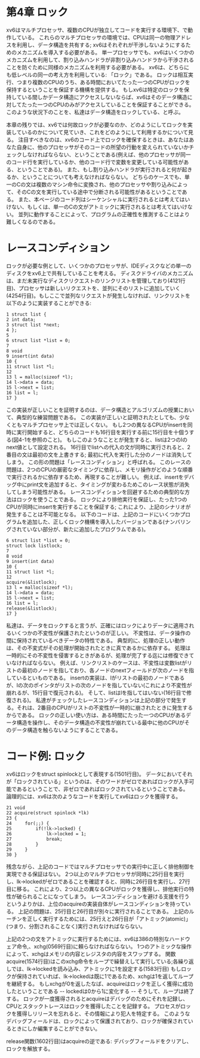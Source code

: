 第4章 ロック
===========

xv6はマルチプロセッサ、複数のCPUが独立してコードを実行する環境下、で動作している。
これらのマルチプロセッサの環境では、CPUは同一の物理アドレスを利用し、データ構造を共有する; xv6はそれぞれが干渉しないようにするためのメカニズムを導入する必要がある。
単一プロセッサでも、xv6はいくつかのメカニズムを利用して、割り込みハンドラが非割り込みハンドラから干渉されることを防ぐために同様のメカニズムを利用する必要がある。
xv6は、どちらにも低レベルの同一の考え方を利用している: 「ロック」である。
ロックは相互実行、つまり複数のCPUのうち、ある時間においてたった一つのCPUがロックを保持するということを保証する機構を提供する。
もしxv6は特定のロックを保持している間しかデータ構造にアクセスしないならば、xv6はそのデータ構造に対してたった一つのCPUのみがアクセスしていることを保証することができる。
このような状況下のことを、私達はデータ構造をロックしている、と呼ぶ。

本章の残りでは、xv6では何故ロックが必要なのか、どのようにしてロックを実装しているのかについて見ていき、これをどのようにして利用するかについて見る。
注目すべきなのは、xv6のコード上でロックを確保するときは、あなたはあなた自身に、他のプロセッサがそのコードの所望の行動を変えられていないかチェックしなければならない、ということである(例えば、他のプロセッサが同一のコード行を実行しているか、他のコード行で変数を変更している可能性がある、ということである)。
また、もし割り込みハンドラが実行されると何が起きるか、ということについても考えなければならない。
どちらのケースでも、単一のCの文は複数のマシン命令に変換され、他のプロセッサや割り込みによって、そのCの文を実行している途中で分断される可能性があるということである。
また、本ページのコード列はシーケンシャルに実行されるとは考えてはいけない、もしくは、単一のCの文がアトミックに実行されるとは考えてはいけない。
並列に動作することによって、プログラムの正確性を推測することはより難しくなるのである。

# レースコンディション
ロックが必要な例として、いくつかのプロセッサが、IDEディスクなどの単一のディスクをxv6上で共有していることを考える。
ディスクドライバのメカニズムは、まだ未実行なディスクリクエストのリンクリストを管理しており(4121行目)、プロセッサは新しいリクエストを、並列にそのリストに追加していく(4254行目)。もしここで並列なリクエストが発生しなければ、リンクリストを以下のように実装することができる:

```
1 struct list {
2 int data;
3 struct list *next;
4 };
5
6 struct list *list = 0;
7
8 void
9 insert(int data)
10 {
11 struct list *l;
12
13 l = malloc(sizeof *l);
14 l->data = data;
15 l->next = list;
16 list = l;
17 }
```

この実装が正しいことを証明するのは、データ構造とアルゴリズムの授業において、典型的な練習問題である。
この実装が正しいと証明されたとしても、少なくともマルチプロセッサ上では正しくない。
もし2つの異なるCPUがinsertを同時に実行開始すると、どちらのコードも16行目を実行する前に15行目を十個うする(図4-1を参照のこと)。
もしこのようなこととが発生すると、listは2つのlのnext値として設定される。
16行目でlistへの代入の文が同時に実行されると、2番目の文は最初の文を上書きする; 最初に代入を実行した分のノードは消失してしまう。
この形の問題は「レースコンディション」と呼ばれる。
このレースの問題は、2つのCPUの厳密なタイミングに依存し、メモリ操作がどのような順番で実行されるかに依存するため、再現することが難しい。
例えば、insertをデバッグ中にprint文を追加すると、タイミングが変わるためこのレース状態が消失してしまう可能性がある。
レースコンディションを回避するための典型的な方法はロックを使うことである。
ロックにより排他実行を保証し、たった1つのCPUが同時にinsertを実行することを保証する; これにより、上記のシナリオが発生することは不可能となる。
以下のコードは、上記のコードにいくつかプログラムを追加した、正しくロック機構を導入したバージョンである(ナンバリングされていない部分が、新たに追加したプログラムである)。

```
6 struct list *list = 0;
struct lock listlock;
7
8 void
9 insert(int data)
10 {
11 struct list *l;
12
acquire(&listlock);
13 l = malloc(sizeof *l);
14 l->data = data;
15 l->next = list;
16 list = l;
release(&listlock);
17 }
```
私達は、データをロックすると言うが、正確にはロックによりデータに適用されるいくつかの不変性が保護されたというのが正しい。
不変性は、データ操作の間に保持されているべきデータの特性である。
典型的に、処理の正しい動作は、その不変式がその処理が開始されたときに真であるかに依存する。
処理は一時的にその不変性を侵害するときがあるが、処理が完了する迄には修復できていなければならない。
例えば、リンクリストのケースは、不変性は変数listがリストの最初のノードを指しており、各ノードのnextフィールドが次のノードを指しているといものである。
insertの実装は、lがリストの最初のノードであるが、lの次のポインタがリストの次のノードを指していない(これにより不変性が崩れるが、15行目で復元される)。
そして、listはlを指してはいない(16行目で修復される)。
私達がチェックしたレースコンディションは上記の部分で発生する。それは、2番目のCPUがリストの不変性が一時的に崩されたときに発生するからである。
ロックの正しい使い方は、ある時間にたった一つのCPUがあるデータ構造を操作し、そのデータ構造の不変性が崩れている最中に他のCPUがそのデータ構造を触らないようにすることである。

# コード例: ロック
xv6はロックをstruct spinlockとして表現する(1501行目)。
データにおいてそれが「ロックされている」というのは、そのワードがゼロであればロックが入手可能であるということで、非ゼロであればロックされているということである。
論理的には、xv6は次のようなコードを実行してxv6はロックを獲得する。

```
21 void
22 acquire(struct spinlock *lk)
23 {
24     for(;;) {
25         if(!lk->locked) {
26             lk->locked = 1;
27             break;
28         }
29     }
30 }
```
残念ながら、上記のコードではマルチプロセッサでの実行中に正しく排他制御を実現できる保証はない。
2つ以上のマルチプロセッサが同時に25行目を実行し、lk->lockedがゼロであることを確認すると、同時に26行目を実行し、27行目に移る。
これにより、2つ以上の異なるCPUがロックを獲得し、排他実行の特性が破られることになってしまう。
レースコンディションを避ける支援を行うというよりかは、上位のacquireの実装自体がレースコンディションを持っている。
上記の問題は、25行目と26行目が別々に実行されることである。
上記のルーチンを正しく実行するためには、25行えと26行目が「アトミック(atomic)」(つまり、分割されることなく)実行されなければならない。

上記の2つの文をアトミックに実行するためには、xv6は386の特別なハードウェア命令,、xchg(0569行目)に頼らなければならない。
1つのアトミックな操作によって、xchgはメモリの内容とレジスタの内容をスワップする。
関数acquire(1574行目)はこのxchg命令をループで繰替えして実行している;各繰り返しでは、lk->lockedを読み込み、アトミックに1を設定する(1583行目)
もしロックが保持されていれば、lk->lockedは既に1であるため、xchgは1を返してループを継続する。
もしxchgが0を返したなば、acquireはロックを正しく獲得に成功したということである -- lockedは0から1に変化する -- そうして、ループは終了する。
ロックが一度獲得されるとacquireはデバッグのためにそれを記録し、CPUとスタックトレースはロックを獲得したことを記録する。
プロセスがロックを獲得しリリースを忘れると、その情報により犯人を特定する。
このようなデバッグフィールドは、ロックによって保護されており、ロックが確保されているときにしか編集することができない。

release関数(1602行目)はacquireの逆である: デバッグフィールドをクリアし、ロックを解放する。
